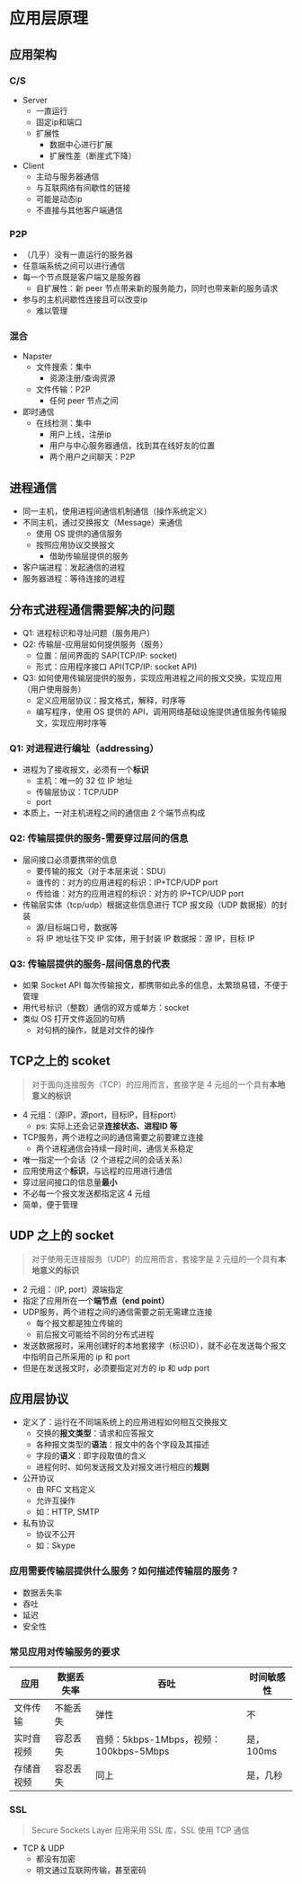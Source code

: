 # 应用层原理

## 应用架构

### C/S
- Server
  - 一直运行
  - 固定ip和端口
  - 扩展性
    - 数据中心进行扩展
    - 扩展性差（断崖式下降）
- Client
  - 主动与服务器通信
  - 与互联网络有间歇性的链接
  - 可能是动态ip
  - 不直接与其他客户端通信
### P2P
- （几乎）没有一直运行的服务器
- 任意端系统之间可以进行通信
- 每一个节点既是客户端又是服务器
  - 自扩展性：新 peer 节点带来新的服务能力，同时也带来新的服务请求
- 参与的主机间歇性连接且可以改变ip
  - 难以管理
### 混合
- Napster
  - 文件搜索：集中
    - 资源注册/查询资源
  - 文件传输：P2P
    - 任何 peer 节点之间
- 即时通信
  - 在线检测：集中
    - 用户上线，注册ip
    - 用户与中心服务器通信，找到其在线好友的位置
    - 两个用户之间聊天：P2P

## 进程通信
- 同一主机，使用进程间通信机制通信（操作系统定义）
- 不同主机，通过交换报文（Message）来通信
  - 使用 OS 提供的通信服务
  - 按照应用协议交换报文
    - 借助传输层提供的服务
- 客户端进程：发起通信的进程
- 服务器进程：等待连接的进程

## 分布式进程通信需要解决的问题
- Q1: 进程标识和寻址问题（服务用户）
- Q2: 传输层-应用层如何提供服务（服务）
  - 位置：层间界面的 SAP(TCP/IP: socket)
  - 形式：应用程序接口 API(TCP/IP: socket API)
- Q3: 如何使用传输层提供的服务，实现应用进程之间的报文交换，实现应用（用户使用服务）
  - 定义应用层协议：报文格式，解释，时序等
  - 编写程序，使用 OS 提供的 API，调用网络基础设施提供通信服务传输报文，实现应用时序等

### Q1: 对进程进行编址（addressing）
- 进程为了接收报文，必须有一个**标识**
  - 主机：唯一的 32 位 IP 地址
  - 传输层协议：TCP/UDP
  - port
- 本质上，一对主机进程之间的通信由 2 个端节点构成

### Q2: 传输层提供的服务-需要穿过层间的信息
- 层间接口必须要携带的信息
  - 要传输的报文（对于本层来说：SDU）
  - 谁传的：对方的应用进程的标识：IP+TCP/UDP port
  - 传给谁：对方的应用进程的标识：对方的 IP+TCP/UDP port
- 传输层实体（tcp/udp）根据这些信息进行 TCP 报文段（UDP 数据报）的封装
  - 源/目标端口号，数据等
  - 将 IP 地址往下交 IP 实体，用于封装 IP 数据报：源 IP，目标 IP

### Q3: 传输层提供的服务-层间信息的代表
- 如果 Socket API 每次传输报文，都携带如此多的信息，太繁琐易错，不便于管理
- 用代号标识（整数）通信的双方或单方：socket
- 类似 OS 打开文件返回的句柄
  - 对句柄的操作，就是对文件的操作

## TCP之上的 scoket
> 对于面向连接服务（TCP）的应用而言，套接字是 4 元组的一个具有**本地意义的标识**
- 4 元组：（源IP，源port，目标IP，目标port）
  - ps: 实际上还会记录**连接状态、进程ID 等**
- TCP服务，两个进程之间的通信需要之前要建立连接
  - 两个进程通信会持续一段时间，通信关系稳定
- 唯一指定一个会话（2 个进程之间的会话关系）
- 应用使用这个**标识**，与远程的应用进行通信
- 穿过层间接口的信息量**最小**
- 不必每一个报文发送都指定这 4 元组
- 简单，便于管理

## UDP 之上的 socket
> 对于使用无连接服务（UDP）的应用而言，套接字是 2 元组的一个具有**本地意义的标识**
- 2 元组：（IP, port）源端指定
- 指定了应用所在一个**端节点（end point）**
- UDP服务，两个进程之间的通信需要之前无需建立连接
  - 每个报文都是独立传输的
  - 前后报文可能给不同的分布式进程
- 发送数据报时，采用创建好的本地套接字（标识ID），就不必在发送每个报文中指明自己所采用的 ip 和 port
- 但是在发送报文时，必须要指定对方的 ip 和 udp port

## 应用层协议
- 定义了：运行在不同端系统上的应用进程如何相互交换报文
  - 交换的**报文类型**：请求和应答报文
  - 各种报文类型的**语法**：报文中的各个字段及其描述
  - 字段的**语义**：即字段取值的含义
  - 进程何时、如何发送报文及对报文进行相应的**规则**
- 公开协议
  - 由 RFC 文档定义
  - 允许互操作
  - 如：HTTP, SMTP
- 私有协议
  - 协议不公开
  - 如：Skype

### 应用需要传输层提供什么服务？如何描述传输层的服务？
- 数据丢失率
- 吞吐
- 延迟
- 安全性

### 常见应用对传输服务的要求

| 应用 | 数据丢失率 | 吞吐 | 时间敏感性 | 
| --- | --- | ---| --- | 
| 文件传输 | 不能丢失 | 弹性 | 不 | 
| 实时音视频 | 容忍丢失 | 音频：5kbps-1Mbps，视频：100kbps-5Mbps | 是，100ms | 
| 存储音视频 | 容忍丢失 | 同上 | 是，几秒 |


### SSL
> Secure Sockets Layer
> 应用采用 SSL 库，SSL 使用 TCP 通信

- TCP & UDP
  - 都没有加密
  - 明文通过互联网传输，甚至密码